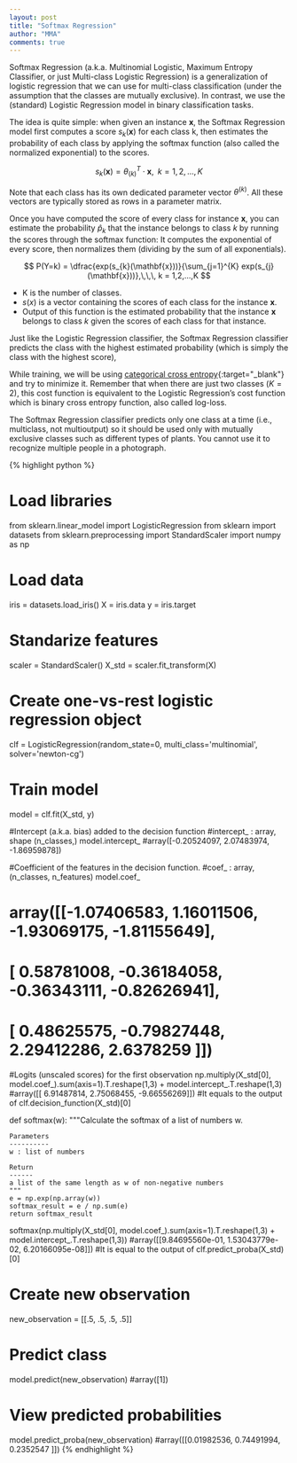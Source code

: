 ```yaml
---
layout: post
title: "Softmax Regression"
author: "MMA"
comments: true
---
```


Softmax Regression (a.k.a. Multinomial Logistic, Maximum Entropy Classifier, or just Multi-class Logistic Regression) is a generalization of logistic regression that we can use for multi-class classification (under the assumption that the classes are mutually exclusive). In contrast, we use the (standard) Logistic Regression model in binary classification tasks.

The idea is quite simple: when given an instance $\mathbf{x}$, the Softmax Regression model first computes a score $s_{k}(\mathbf{x})$ for each class k, then estimates the probability of each class by applying the softmax function (also called the normalized exponential) to the scores. 

$$
s_{k}(\mathbf{x}) = \theta_{(k)} ^{T} \cdot \mathbf{x},\,\,\, k = 1,2,...,K
$$

Note that each class has its own dedicated parameter vector $\theta^{(k)}$. All these vectors are typically stored as rows in a parameter matrix.

Once you have computed the score of every class for instance $\mathbf{x}$, you can estimate the probability $\hat{p}_{k}$ that the instance belongs to class $k$ by running the scores through the softmax function: It computes the exponential of every score, then normalizes them (dividing by the sum of all exponentials).

$$
P(Y=k) = \dfrac{exp(s_{k}(\mathbf{x}))}{\sum_{j=1}^{K} exp(s_{j}(\mathbf{x}))},\,\,\, k = 1,2,...,K
$$

* K is the number of classes.
* $s(x)$ is a vector containing the scores of each class for the instance $\mathbf{x}$.
* Output of this function is the estimated probability that the instance $\mathbf{x}$ belongs to class $k$ given the scores of each class for that instance.

Just like the Logistic Regression classifier, the Softmax Regression classifier predicts the class with the highest estimated probability (which is simply the class with the highest score),

While training, we will be using [categorical cross entropy](https://mmuratarat.github.io/2018-12-21/cross-entropy#categorical-cross-entropy){:target="_blank"} and try to minimize it. Remember that when there are just two classes ($K = 2$), this cost function is equivalent to the Logistic Regression’s cost function which is binary cross entropy function, also called log-loss.

The Softmax Regression classifier predicts only one class at a time (i.e., multiclass, not multioutput) so it should be used only with mutually exclusive classes such as different types of plants. You cannot use it to recognize multiple people in a photograph.

{% highlight python %} 
# Load libraries
from sklearn.linear_model import LogisticRegression
from sklearn import datasets
from sklearn.preprocessing import StandardScaler
import numpy as np
# Load data
iris = datasets.load_iris()
X = iris.data
y = iris.target

# Standarize features
scaler = StandardScaler()
X_std = scaler.fit_transform(X)

# Create one-vs-rest logistic regression object
clf = LogisticRegression(random_state=0, multi_class='multinomial', solver='newton-cg')

# Train model
model = clf.fit(X_std, y)

#Intercept (a.k.a. bias) added to the decision function
#intercept_ : array, shape (n_classes,)
model.intercept_
#array([-0.20524097,  2.07483974, -1.86959878])

#Coefficient of the features in the decision function.
#coef_ : array, (n_classes, n_features)
model.coef_
# array([[-1.07406583,  1.16011506, -1.93069175, -1.81155649],
#        [ 0.58781008, -0.36184058, -0.36343111, -0.82626941],
#        [ 0.48625575, -0.79827448,  2.29412286,  2.6378259 ]])

#Logits (unscaled scores) for the first observation
np.multiply(X_std[0], model.coef_).sum(axis=1).T.reshape(1,3) + model.intercept_.T.reshape(1,3)
#array([[ 6.91487814,  2.75068455, -9.66556269]])
#It equals to the output of clf.decision_function(X_std)[0]

def softmax(w):
    """Calculate the softmax of a list of numbers w.

    Parameters
    ----------
    w : list of numbers

    Return
    ------
    a list of the same length as w of non-negative numbers
    """
    e = np.exp(np.array(w))
    softmax_result = e / np.sum(e)
    return softmax_result

softmax(np.multiply(X_std[0], model.coef_).sum(axis=1).T.reshape(1,3) + model.intercept_.T.reshape(1,3))
#array([[9.84695560e-01, 1.53043779e-02, 6.20166095e-08]])
#It is equal to the output of clf.predict_proba(X_std)[0]

# Create new observation
new_observation = [[.5, .5, .5, .5]]

# Predict class
model.predict(new_observation)
#array([1])

# View predicted probabilities
model.predict_proba(new_observation)
#array([[0.01982536, 0.74491994, 0.2352547 ]])
{% endhighlight %}
